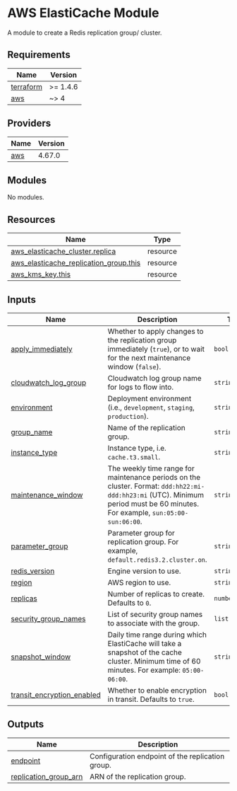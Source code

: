 # AWS ElastiCache Module

A module to create a Redis replication group/ cluster.

<!-- BEGINNING OF PRE-COMMIT-TERRAFORM DOCS HOOK -->
## Requirements

| Name | Version |
|------|---------|
| <a name="requirement_terraform"></a> [terraform](#requirement\_terraform) | >= 1.4.6 |
| <a name="requirement_aws"></a> [aws](#requirement\_aws) | ~> 4 |

## Providers

| Name | Version |
|------|---------|
| <a name="provider_aws"></a> [aws](#provider\_aws) | 4.67.0 |

## Modules

No modules.

## Resources

| Name | Type |
|------|------|
| [aws_elasticache_cluster.replica](https://registry.terraform.io/providers/hashicorp/aws/latest/docs/resources/elasticache_cluster) | resource |
| [aws_elasticache_replication_group.this](https://registry.terraform.io/providers/hashicorp/aws/latest/docs/resources/elasticache_replication_group) | resource |
| [aws_kms_key.this](https://registry.terraform.io/providers/hashicorp/aws/latest/docs/resources/kms_key) | resource |

## Inputs

| Name | Description | Type | Default | Required |
|------|-------------|------|---------|:--------:|
| <a name="input_apply_immediately"></a> [apply\_immediately](#input\_apply\_immediately) | Whether to apply changes to the replication group immediately (`true`), or to wait for the next maintenance window (`false`). | `bool` | `false` | no |
| <a name="input_cloudwatch_log_group"></a> [cloudwatch\_log\_group](#input\_cloudwatch\_log\_group) | Cloudwatch log group name for logs to flow into. | `string` | n/a | yes |
| <a name="input_environment"></a> [environment](#input\_environment) | Deployment environment (i.e., `development`, `staging`, `production`). | `string` | n/a | yes |
| <a name="input_group_name"></a> [group\_name](#input\_group\_name) | Name of the replication group. | `string` | n/a | yes |
| <a name="input_instance_type"></a> [instance\_type](#input\_instance\_type) | Instance type, i.e. `cache.t3.small`. | `string` | n/a | yes |
| <a name="input_maintenance_window"></a> [maintenance\_window](#input\_maintenance\_window) | The weekly time range for maintenance periods on the cluster. Format: `ddd:hh22:mi-ddd:hh23:mi` (UTC). Minimum period must be 60 minutes. For example, `sun:05:00-sun:06:00`. | `string` | n/a | yes |
| <a name="input_parameter_group"></a> [parameter\_group](#input\_parameter\_group) | Parameter group for replication group. For example, `default.redis3.2.cluster.on`. | `string` | n/a | yes |
| <a name="input_redis_version"></a> [redis\_version](#input\_redis\_version) | Engine version to use. | `string` | n/a | yes |
| <a name="input_region"></a> [region](#input\_region) | AWS region to use. | `string` | n/a | yes |
| <a name="input_replicas"></a> [replicas](#input\_replicas) | Number of replicas to create. Defaults to `0`. | `number` | `0` | no |
| <a name="input_security_group_names"></a> [security\_group\_names](#input\_security\_group\_names) | List of security group names to associate with the group. | `list(string)` | `null` | no |
| <a name="input_snapshot_window"></a> [snapshot\_window](#input\_snapshot\_window) | Daily time range during which ElastiCache will take a snapshot of the cache cluster. Minimum time of 60 minutes. For example: `05:00-06:00`. | `string` | n/a | yes |
| <a name="input_transit_encryption_enabled"></a> [transit\_encryption\_enabled](#input\_transit\_encryption\_enabled) | Whether to enable encryption in transit. Defaults to `true`. | `bool` | `true` | no |

## Outputs

| Name | Description |
|------|-------------|
| <a name="output_endpoint"></a> [endpoint](#output\_endpoint) | Configuration endpoint of the replication group. |
| <a name="output_replication_group_arn"></a> [replication\_group\_arn](#output\_replication\_group\_arn) | ARN of the replication group. |
<!-- END OF PRE-COMMIT-TERRAFORM DOCS HOOK -->
